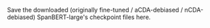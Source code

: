 Save the downloaded (originally fine-tuned / aCDA-debiased / nCDA-debiased) SpanBERT-large's checkpoint files here.
